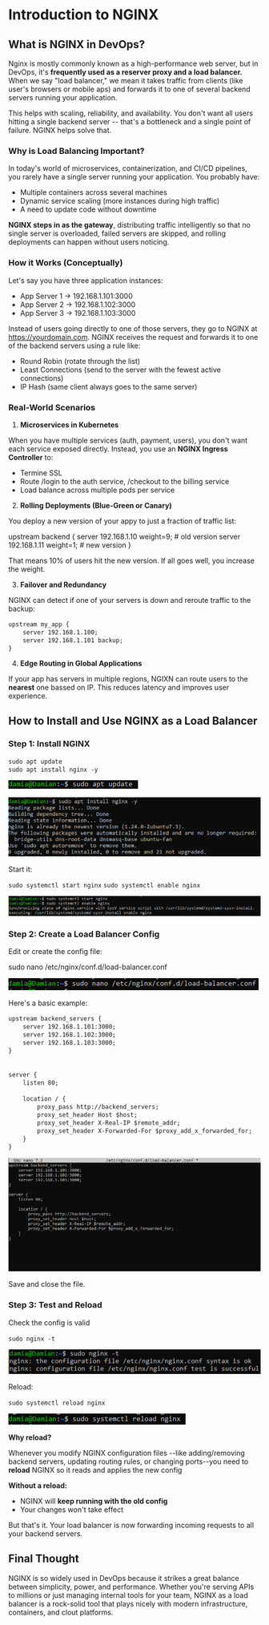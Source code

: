 # Introduction to NGINX

## What is NGINX in DevOps?

Nginx is mostly commonly known as a high-performance web server, but in DevOps, it's **frequently used as a reserver proxy and a load balancer.**
When we say "load balancer," we mean it takes traffic from clients (like user's browsers or mobile aps)
and forwards it to one of several backend servers running your application.

This helps with scaling, reliability, and availability. You don't want all users hitting a single
backend server -- that's a bottleneck and a single point of failure. NGINX helps solve that.

### Why is Load Balancing Important?

In today's world of microservices, containerization, and CI/CD pipelines,
you rarely have a single server running your application. You probably have:
- Multiple containers across several machines
- Dynamic service scaling (more instances during high traffic)
- A need to update code without downtime

**NGINX steps in as the gateway**, distributing traffic intelligently so that no single server is overloaded,
failed servers are skipped, and rolling deployments can happen without users noticing.

### How it Works (Conceptually)

Let's say you have three application instances:
- App Server 1 -> 192.168.1.101:3000
- App Server 2 -> 192.168.1.102:3000
- App Server 3 -> 192.168.1.103:3000

Instead of users going directly to one of those servers, they go to NGINX at https://yourdomain.com.
NGINX receives the request and forwards it to one of the backend servers using a rule like:
- Round Robin (rotate through the list)
- Least Connections (send to the server with the fewest active connections)
- IP Hash (same client always goes to the same server)

### Real-World Scenarios

1. **Microservices in Kubernetes**

When you have multiple services (auth, payment, users), you don't want each service exposed directly.
Instead, you use an **NGINX Ingress Controller** to:
- Termine SSL
- Route /login to the auth service, /checkout to the billing service
- Load balance across multiple pods per service

2. **Rolling Deployments (Blue-Green or Canary)**

You deploy a new version of your appy to just a fraction of traffic list:

upstream backend {
    server 192.168.1.10 weight=9; # old version
    server 192.168.1.11 weight=1; # new version
}

That means 10% of users hit the new version. If all goes well, you increase the weight.

3. **Failover and Redundancy**

NGINX can detect if one of your servers is down and reroute traffic to the backup:

```
upstream my_app {
    server 192.168.1.100;
    server 192.168.1.101 backup;
}
```

4. **Edge Routing in Global Applications**

If your app has servers in multiple regions, NGIXN can route users to the **nearest** one bassed on IP.
This reduces latency and improves user experience.

## How to Install and Use NGINX as a Load Balancer

### Step 1: Install NGINX

```
sudo apt update
sudo apt install nginx -y
```

![System Update](/blog/images/dev_ops/NGINX/System_Update.PNG)

![NGINX Installation](/blog/images/dev_ops/NGINX/NGINX_Installation.PNG)

Start it:

`sudo systemctl start nginx`
`sudo systemctl enable nginx`

![Starting NGINX](/blog/images/dev_ops/NGINX/Powering_On_NGINX.PNG)

### Step 2: Create a Load Balancer Config

Edit or create the config file:

sudo nano /etc/nginx/conf.d/load-balancer.conf

![Creating the Config](/blog/images/dev_ops/NGINX/Create_ConfigFile.PNG)

Here's a basic example:

```shell
upstream backend_servers {
    server 192.168.1.101:3000;
    server 192.168.1.102:3000;
    server 192.168.1.103:3000;
}


server {
    listen 80;

    location / {
        proxy_pass http://backend_servers;
        proxy_set_header Host $host;
        proxy_set_header X-Real-IP $remote_addr;
        proxy_set_header X-Forwarded-For $proxy_add_x_forwarded_for;
    }
}
```


![Editing the Config File](/blog/images/dev_ops/NGINX/Config_FIle.PNG)

Save and close the file.

### Step 3: Test and Reload

Check the config is valid

`sudo nginx -t`

![Check the config](/blog/images/dev_ops/NGINX/Check_Valid_Config.PNG)

Reload:

`sudo systemctl reload nginx`

![Reload to save the changes](/blog/images/dev_ops/NGINX/Reload.PNG)

**Why reload?** 

Whenever you modify NGINX configuration files --like adding/removing backend servers,
updating routing rules, or changing ports--you need to **reload** NGINX so it reads and applies the new config

**Without a reload:**
 
- NGINX will **keep running with the old config**
- Your changes won't take effect

But that's it. Your load balancer is now forwarding incoming requests to all your backend servers.

## Final Thought

NGINX is so widely used in DevOps because it strikes a great balance between simplicity,
power, and performance. Whether you're serving APIs to millions or just managing internal
tools for your team, NGINX as a load balancer is a rock-solid tool that plays nicely with
modern infrastructure, containers, and clout platforms.
